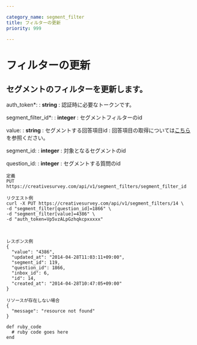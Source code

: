 ```yaml
---

category_name: segment_filter
title: フィルターの更新
priority: 999

---
```


# フィルターの更新

## セグメントのフィルターを更新します。

auth_token*:
: __string__
: 認証時に必要なトークンです。

segment_filter_id*:
: __integer__
: セグメントフィルターのid

value:
: __string__
: セグメントする回答項目id
: 回答項目の取得については[こちら](#answer_item_index)を参照ください。

segment_id:
: __integer__
: 対象となるセグメントのid

question_id:
: __integer__
: セグメントする質問のid

~~~
定義
PUT https://creativesurvey.com/api/v1/segment_filters/segment_filter_id

リクエスト例
curl -X PUT https://creativesurvey.com/api/v1/segment_filters/14 \
-d "segment_filter[question_id]=1866" \
-d "segment_filter[value]=4386" \
-d "auth_token=Vp5vzALpGzhqkcpxxxxx"



レスポンス例
{
  "value": "4386",
  "updated_at": "2014-04-28T11:03:11+09:00",
  "segment_id": 119,
  "question_id": 1866,
  "inbox_id": 6,
  "id": 14,
  "created_at": "2014-04-28T10:47:05+09:00"
}

リソースが存在しない場合
{
  "message": "resource not found"
}
~~~

~~~
def ruby_code
  # ruby code goes here
end
~~~

